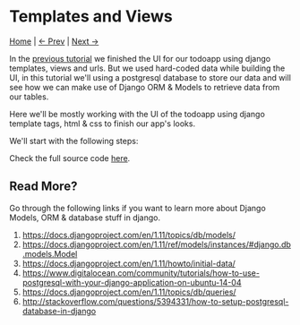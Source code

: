 Templates and Views
===================
[Home](https://github.com/kabirbaidhya/learn-python-django-web) | [← Prev](https://github.com/kabirbaidhya/learn-python-django-web/blob/master/units/django/3/templates-and-views.md) | [Next →]()

In the [previous tutorial]((https://github.com/kabirbaidhya/learn-python-django-web/blob/master/units/django/3/templates-and-views.md)) we finished the UI for our todoapp using django templates, views and urls. But we used hard-coded data while building the UI, in this tutorial we'll using a postgresql database to store our data and will see how we can make use of Django ORM & Models to retrieve data from our tables.

Here we'll be mostly working with the UI of the todoapp using django template tags, html & css to finish our app's looks.

We'll start with the following steps:

Check the full source code [here](https://github.com/kabirbaidhya/django-todoapp/tree/step-16).

## Read More?
Go through the following links if you want to learn more about Django Models, ORM & database stuff in django.
1. https://docs.djangoproject.com/en/1.11/topics/db/models/
2. https://docs.djangoproject.com/en/1.11/ref/models/instances/#django.db.models.Model
3. https://docs.djangoproject.com/en/1.11/howto/initial-data/
4. https://www.digitalocean.com/community/tutorials/how-to-use-postgresql-with-your-django-application-on-ubuntu-14-04
5. https://docs.djangoproject.com/en/1.11/topics/db/queries/
6. http://stackoverflow.com/questions/5394331/how-to-setup-postgresql-database-in-django



